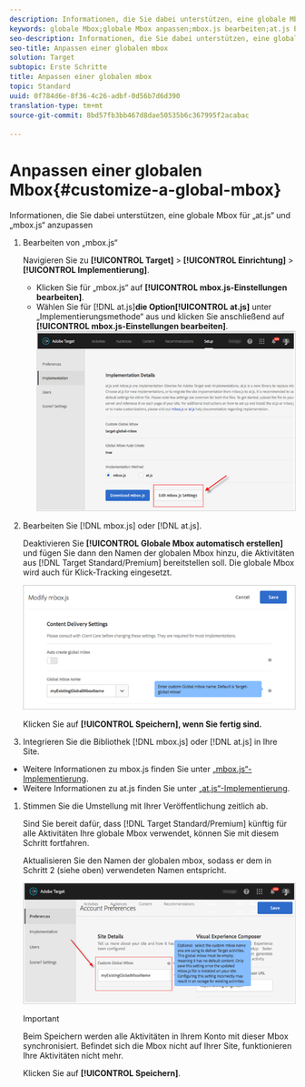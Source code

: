 ```yaml
---
description: Informationen, die Sie dabei unterstützen, eine globale Mbox für „at.js“ und „mbox.js“ anzupassen
keywords: globale Mbox;globale Mbox anpassen;mbox.js bearbeiten;at.js bearbeiten;at.js;mbox.js implementieren;at.js implementieren
seo-description: Informationen, die Sie dabei unterstützen, eine globale Mbox für „at.js“ und „mbox.js“ anzupassen
seo-title: Anpassen einer globalen mbox
solution: Target
subtopic: Erste Schritte
title: Anpassen einer globalen mbox
topic: Standard
uuid: 0f784d6e-8f36-4c26-adbf-0d56b7d6d390
translation-type: tm+mt
source-git-commit: 8bd57fb3bb467d8dae50535b6c367995f2acabac

---
```



# Anpassen einer globalen Mbox{#customize-a-global-mbox}

Informationen, die Sie dabei unterstützen, eine globale Mbox für „at.js“ und „mbox.js“ anzupassen

1. Bearbeiten von „mbox.js“

   Navigieren Sie zu **[!UICONTROL Target]** &gt; **[!UICONTROL Einrichtung]** &gt; **[!UICONTROL Implementierung]**.

   * Klicken Sie für „mbox.js“ auf **[!UICONTROL mbox.js-Einstellungen bearbeiten]**.
   * Wählen Sie für [!DNL at.js]**die Option[!UICONTROL at.js]** unter „Implementierungsmethode“ aus und klicken Sie anschließend auf **[!UICONTROL mbox.js-Einstellungen bearbeiten]**.
   ![](assets/step-1-edit-mboxjs.png)

1. Bearbeiten Sie [!DNL mbox.js] oder [!DNL at.js].

   Deaktivieren Sie **[!UICONTROL Globale Mbox automatisch erstellen]** und fügen Sie dann den Namen der globalen Mbox hinzu, die Aktivitäten aus [!DNL Target Standard/Premium] bereitstellen soll. Die globale Mbox wird auch für Klick-Tracking eingesetzt.

   ![](assets/step-2-edit-mboxjs-or-atjs.png)

   Klicken Sie auf **[!UICONTROL Speichern], wenn Sie fertig sind.**
1. Integrieren Sie die Bibliothek [!DNL mbox.js] oder [!DNL at.js] in Ihre Site.

* Weitere Informationen zu mbox.js finden Sie unter [„mbox.js“-Implementierung](../../../../c-implementing-target/c-implementing-target-for-client-side-web/t-mbox-download/mbox-download.md#task_4EAE26BB84FD4E1D858F411AEDF4B420).
* Weitere Informationen zu at.js finden Sie unter [„at.js“-Implementierung](../../../../c-implementing-target/c-implementing-target-for-client-side-web/t-mbox-download/c-target-atjs-implementation/target-atjs-implementation.md#concept_8AC8D169E02944B1A547A0CAD97EAC17).

1. Stimmen Sie die Umstellung mit Ihrer Veröffentlichung zeitlich ab.

   Sind Sie bereit dafür, dass [!DNL Target Standard/Premium] künftig für alle Aktivitäten Ihre globale Mbox verwendet, können Sie mit diesem Schritt fortfahren.

   Aktualisieren Sie den Namen der globalen mbox, sodass er dem in Schritt 2 (siehe oben) verwendeten Namen entspricht.

   ![](assets/step-4-time-the-transition-with-your-release.png)

   >[!IMPORTANT]
   >
   >Beim Speichern werden alle Aktivitäten in Ihrem Konto mit dieser Mbox synchronisiert. Befindet sich die Mbox nicht auf Ihrer Site, funktionieren Ihre Aktivitäten nicht mehr.

   Klicken Sie auf **[!UICONTROL Speichern]**.
